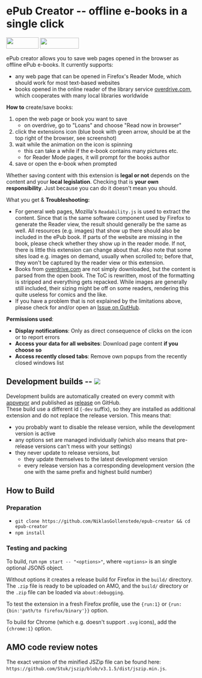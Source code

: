 # ePub Creator -- offline e-books in a single click

<a href="https://addons.mozilla.org/firefox/addon/epub/"><img src="./resources/get-firefox-ext-172x60.png" width="86" height="30"></a>
<a href="https://chrome.google.com/webstore/detail/dholphmppikkchmalilfkmfanembgbil/"><img src="./resources/get-chrome-ext-206x58.png" width="103" height="29"></a>

<!-- START:listing (This section can be copied as the AMO listing. The weird spacing is required.) -->

ePub creator allows you to save web pages opened in the browser as offline ePub e-books.
It currently supports:<ul>
	<li> any web page that can be opened in Firefox's Reader Mode, which should work for most text-based websites </li>
	<li> books opened in the online reader of the library service <a href="https://www.overdrive.com/">overdrive.com</a>, which cooperates with many local libraries worldwide </li>
</ul>

<b>How to</b> create/save books:</b>
<ol>
	<li> open the web page or book you want to save <ul>
		<li> on overdrive, go to "Loans" and choose "Read now in browser" </li>
	</ul></li>
	<li> click the extensions icon (blue book with green arrow, should be at the top right of the browser, see screenshot) </li>
	<li> wait while the animation on the icon is spinning <ul>
		<li> this can take a while if the e-book contains many pictures etc. </li>
		<li> for Reader Mode pages, it will prompt for the books author </li>
	</ul></li>
	<li> save or open the e-book when prompted </li>
</ol>

Whether saving content with this extension is <b>legal or not</b> depends on the content and your <b>local legislation</b>. Checking that is <b>your own responsibility</b>. Just because you can do it doesn't mean you should.


What you get &amp; <b>Troubleshooting:</b>
<ul>
	<li> For general web pages, Mozilla's <code>Readability.js</code> is used to extract the content. Since that is the same software component used by Firefox to generate the Reader view, the result should generally be the same as well. All resources (e.g. images) that show up there should also be included in the ePub book. If parts of the website are missing in the book, please check whether they show up in the reader mode. If not, there is little this extension can change about that. Also note that some sites load e.g. images on demand, usually when scrolled to; before that, they won't be captured by the reader view or this extension. </li>
	<li> Books from <a href="https://www.overdrive.com/">overdrive.com</a> are not simply downloaded, but the content is parsed from the open book. The ToC is rewritten, most of the formatting is stripped and everything gets repacked. While images are generally still included, their sizing might be off on some readers, rendering this quite useless for comics and the like. </li>
	<li> If you have a problem that is not explained by the limitations above, please check for and/or open an <a href="https://github.com/NiklasGollenstede/epub-creator/issues">Issue on GutHub</a>. </li>
</ul>


<b>Permissions used</b>:<ul>
	<li> <b>Display notifications</b>: Only as direct consequence of clicks on the icon or to report errors </li>
	<li> <b>Access your data for all websites</b>: Download page content <b>if you choose so</b> </li>
	<li> <b>Access recently closed tabs</b>: Remove own popups from the recently closed windows list </li>
</ul>

<!-- END:listing -->

## Development builds -- [![](https://ci.appveyor.com/api/projects/status/github/NiklasGollenstede/epub-creator?svg=true)](https://ci.appveyor.com/project/NiklasGollenstede/epub-creator)

Development builds are automatically created on every commit with [appveyor](https://ci.appveyor.com/project/NiklasGollenstede/epub-creator/history) and published as [release](https://github.com/NiklasGollenstede/epub-creator/releases) on GitHub.\
These build use a different id (`-dev` suffix), so they are installed as additional extension and do not replace the release version. This means that:
 * you probably want to disable the release version, while the development version is active
 * any options set are managed individually (which also means that pre-release versions can't mess with your settings)
 * they never update to release versions, but
    * they update themselves to the latest development version
    * every release version has a corresponding development version (the one with the same prefix and highest build number)


## How to Build

### Preparation

  - `git clone https://github.com/NiklasGollenstede/epub-creator && cd epub-creator`
  - `npm install`

### Testing and packing

To build, run `npm start -- "<options>"`, where `<options>` is an single optional JSON5 object.

Without options it creates a release build for Firefox in the `build/` directory.
The `.zip` file is ready to be uploaded on AMO, and the `build/` directory or the `.zip` file can be loaded via `about:debugging`.

To test the extension in a fresh Firefox profile, use the `{run:1}` or `{run:{bin:'path/to firefox/binary'}}` option.

To build for Chrome (which e.g. doesn't support `.svg` icons), add the `{chrome:1}` option.


## AMO code review notes

The exact version of the minified JSZip file can be found here: `https://github.com/Stuk/jszip/blob/v3.1.5/dist/jszip.min.js`.
